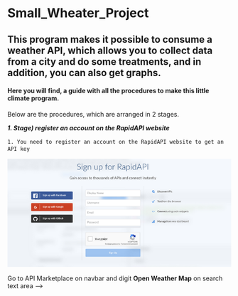 # Small_Wheater_Project
## This program makes it possible to consume a weather API, which allows you to collect data from a city and do some treatments, and in addition, you can also get graphs.

#### Here you will find, a guide with all the procedures to make this little climate program. 

Below are the procedures, which are arranged in 2 stages.

***1\. Stage) register an account on the RapidAPI website***

    1. You need to register an account on the RapidAPI website to get an API key

   <img src="RapidAPI.png">

Go to API Marketplace on navbar and digit **Open Weather Map** on search text area -->  



